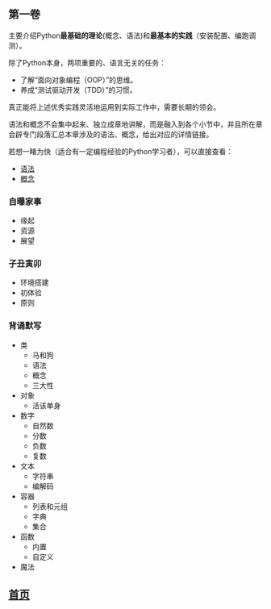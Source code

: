 ## 第一卷 ##
主要介绍Python**最基础的理论**(概念、语法)和**最基本的实践**（安装配置、编跑调测）。

除了Python本身，两项重要的、语言无关的任务：

- 了解“面向对象编程（OOP）”的思维。
- 养成“测试驱动开发（TDD）”的习惯。

真正能将上述优秀实践灵活地运用到实际工作中，需要长期的领会。

语法和概念不会集中起来、独立成章地讲解，而是融入到各个小节中，并且所在章会辟专门段落汇总本章涉及的语法、概念，给出对应的详情链接。

若想一睹为快（适合有一定编程经验的Python学习者），可以直接查看：

- [语法](./语法.md "语法")
- [概念](./概念.md "概念")

### 自曝家事 ###
- 缘起
- 资源
- 展望
### 子丑寅卯 ###
- 环境搭建
- 初体验
- 原则
### 背诵默写 ###
- 类
  - 马和狗
  - 语法
  - 概念
  - 三大性
- 对象
  - 活该单身
- 数字
  - 自然数
  - 分数
  - 负数
  - 复数
- 文本
  - 字符串
  - 编解码
- 容器
  - 列表和元组
  - 字典
  - 集合
- 函数
  - 内置
  - 自定义
- 魔法

## [首页](https://github.com/nagexiucai/manuscripts/blob/master/Python半深入讲义.md "首页") ##